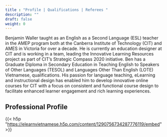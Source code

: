 ```yaml
---
title : "Profile | Qualifications | Referees "
description: ""
draft: false
weight: 0
---
```

Benjamin Waller taught as an English as a Second Language (ESL) teacher in the AMEP program both at the Canberra Institute of Technology (CIT) and AMES in Victoria for over a decade. He is currently an education designer at CIT and is working in a team, leading the Innovative Learning Resources project as part of CIT’s Strategic Compass 2020 initiative. Ben has a Graduate Diploma in Secondary Education in Teaching English to Speakers of Other Languages (TESOL) and Languages Other Than English (LOTE) Vietnamese, qualifications. His passion for language teaching, eLearning and instructional design has enabled him to develop innovative online courses for CIT with a focus on consistent and functional course design to facilitate enhanced learner engagement and rich learning experiences.
## Professional Profile
{{< h5p "https://elearnvietnamese.h5p.com/content/1290756734287776119/embed" >}}